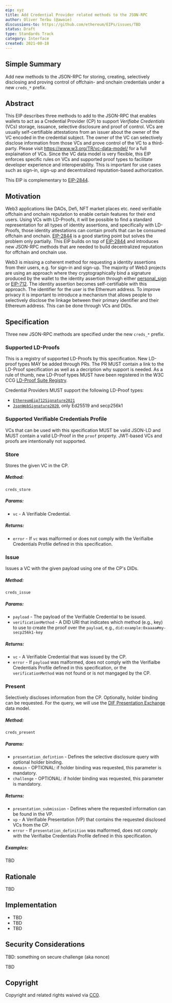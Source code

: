 ```yaml
---
eip: xyz
title: Add Credential Provider related methods to the JSON-RPC
author: Oliver Terbu (@awoie)
discussions-to: https://github.com/ethereum/EIPs/issues/TBD
status: Draft
type: Standards Track
category: Interface
created: 2021-08-18
---
```


<!--You can leave these HTML comments in your merged EIP and delete the visible duplicate text guides, they will not appear and may be helpful to refer to if you edit it again. This is the suggested template for new EIPs. Note that an EIP number will be assigned by an editor. When opening a pull request to submit your EIP, please use an abbreviated title in the filename, `eip-draft_title_abbrev.md`. The title should be 44 characters or less.-->

## Simple Summary
<!--"If you can't explain it simply, you don't understand it well enough." Provide a simplified and layman-accessible explanation of the EIP.-->
Add new methods to the JSON-RPC for storing, creating, selectively disclosing and proving control of offchain- and onchain credentials under a new `creds_*` prefix.

## Abstract
<!--A short (~200 word) description of the technical issue being addressed.-->

This EIP describes three methods to add to the JSON-RPC that enables wallets to act as a Credential Provider (CP) to support *Verifiabe Credentials* (VCs) storage, issuance, selective disclosure and proof of control. VCs are usually self-certifiable attestations from an issuer about the owner of the VC encoded in the credential subject. The owner of the VC can selectively disclose information from those VCs and prove control of the VC to a third-party. Please visit https://www.w3.org/TR/vc-data-model/ for a full explaination of VCs. Since the VC data model is very flexible, this EIP enforces specific rules on VCs and supported proof types to facilitate developer experience and interoperability. This is important for use cases such as sign-in, sign-up and decentralized reputation-based authorization.

This EIP is complementary to [EIP-2844]().

## Motivation
<!--The motivation is critical for EIPs that want to change the Ethereum protocol. It should clearly explain why the existing protocol specification is inadequate to address the problem that the EIP solves. EIP submissions without sufficient motivation may be rejected outright.-->

Web3 applications like DAOs, Defi, NFT market places etc. need verifiable offchain and onchain reputation to enable certain features for their end users. Using VCs with LD-Proofs, it will be possible to find a standard representation for all types of identity assertions, and specifically with LD-Proofs, those identity attestations can contain proofs that can be consumed offchain and onchain. [EIP-2844]() is a good starting point but solves the problem only partially. This EIP builds on top of [EIP-2844]() and introduces new JSON-RPC methods that are needed to build decentralized reputation for offchain and onchain use.

Web3 is missing a coherent method for requesting a identity assertions from their users, e.g. for sign-in and sign-up. The majority of Web3 projects are using an approach where they cryptographically bind a signature produced by the wallet to the identity assertion through either [personal_sign]() or [EIP-712](). The identity assertion becomes self-certifiable with this approach. The identifier for the user is the Ethereum address. To improve privacy it is important to introduce a mechanism that allows people to selectively disclose the linkage between their primary identifier and their Ethereum address. This can be done through VCs and DIDs. 

## Specification
Three new JSON-RPC methods are specified under the new `creds_*` prefix.

### Supported LD-Proofs

This is a registry of supported LD-Proofs by this specification. New LD-proof types MAY be added through PRs. The PR
MUST contain a link to the LD-Proof specification as well as a decription why support is needed. As a rule of thumb, 
new LD-Proof types MUST have been registered in the W3C CCG [LD-Proof Suite Registry](https://w3c-ccg.github.io/ld-cryptosuite-registry/).

Credential Providers MUST support the following LD-Proof types:
- [`EthereumEip712Signature2021`](TBD)
- [`JsonWebSignature2020`](https://github.com/w3c-ccg/lds-jws2020), only Ed25519 and secp256k1

### Supported Verifiable Credentials Profile

VCs that can be used with this specification MUST be valid JSON-LD and MUST contain a valid LD-Proof in the `proof` property. JWT-based VCs and proofs are intentionally not supported.

### Store

Stores the given VC in the CP.

##### Method: 

`creds_store`

##### Params:

* `vc` - A Verifiable Credential.

##### Returns:

* `error` - If `vc` was malformed or does not comply with the Verifialbe Credentials Profile defined in this specification.

### Issue

Issues a VC with the given payload using one of the CP's DIDs.

##### Method: 

`creds_issue`

##### Params:

* `payload` - The payload of the Verifiable Credential to be issued.
* `verificationMethod` - A DID URI that indicates which method (e.g., key) to use to create the proof over the `payload`, e.g., `did:example:0xaaaa#my-secp256k1-key`

##### Returns:

* `vc` - A Verifiable Credential that was issued by the CP. 
* `error` - If `payload` was malformed, does not comply with the Verifialbe Credentials Profile defined in this specification, or the `verificationMethod` was not found or is not mangaged by the CP.

### Present

Selectively discloses information from the CP. Optionally, holder binding can be requested. For the query, 
we will use the [DIF Presentation Exchange](https://identity.foundation/presentation-exchange/) data model. 

##### Method: 

`creds_present`

##### Params:

* `presentation_defintion` - Defines the selective disclosure query with optional holder binding.
* `domain` - OPTIONAL: if holder binding was requested, this parameter is mandatory.
* `challenge` - OPTIONAL: if holder binding was requested, this parameter is mandatory. 

##### Returns:

* `presentation_submission` - Defines where the requested information can be found in the VP.
* `vp` - A Verifiable Presentation (VP) that contains the requested disclosed VCs from the CP.
* `error` - If `presentation_definition` was malformed, does not comply with the Verifialbe Credentials Profile defined in this specification.

##### Examples:

TBD


## Rationale
<!--The rationale fleshes out the specification by describing what motivated the design and why particular design decisions were made. It should describe alternate designs that were considered and related work, e.g. how the feature is supported in other languages. The rationale may also provide evidence of consensus within the community, and should discuss important objections or concerns raised during discussion.-->

TBD

## Implementation
<!--The implementations must be completed before any EIP is given status "Final", but it need not be completed before the EIP is accepted. While there is merit to the approach of reaching consensus on the specification and rationale before writing code, the principle of "rough consensus and running code" is still useful when it comes to resolving many discussions of API details.-->

- TBD
- TBD
- TBD

## Security Considerations
<!--All EIPs must contain a section that discusses the security implications/considerations relevant to the proposed change. Include information that might be important for security discussions, surfaces risks and can be used throughout the life cycle of the proposal. E.g. include security-relevant design decisions, concerns, important discussions, implementation-specific guidance and pitfalls, an outline of threats and risks and how they are being addressed. EIP submissions missing the "Security Considerations" section will be rejected. An EIP cannot proceed to status "Final" without a Security Considerations discussion deemed sufficient by the reviewers.-->

TBD: something on secure challenge (aka nonce)

TBD

## Copyright
Copyright and related rights waived via [CC0](https://creativecommons.org/publicdomain/zero/1.0/).
